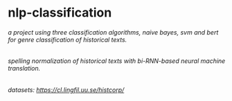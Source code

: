 # nlp-classification

###### a project using three classification algorithms, naive bayes, svm and bert for genre classification of historical texts.
###### spelling normalization of historical texts with bi-RNN-based neural machine translation.
###### datasets: https://cl.lingfil.uu.se/histcorp/
